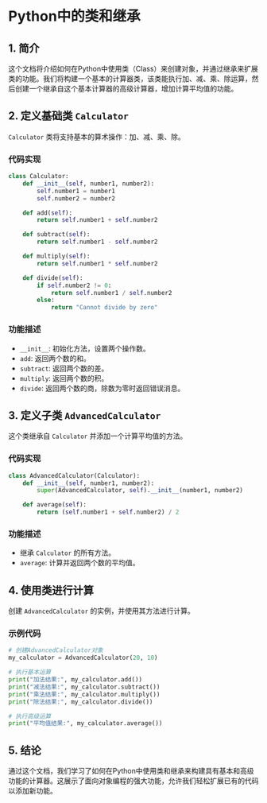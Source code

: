 # Python中的类和继承

## 1. 简介
这个文档将介绍如何在Python中使用类（Class）来创建对象，并通过继承来扩展类的功能。我们将构建一个基本的计算器类，该类能执行加、减、乘、除运算，然后创建一个继承自这个基本计算器的高级计算器，增加计算平均值的功能。

## 2. 定义基础类 `Calculator`

`Calculator` 类将支持基本的算术操作：加、减、乘、除。

### 代码实现

```python
class Calculator:
    def __init__(self, number1, number2):
        self.number1 = number1
        self.number2 = number2

    def add(self):
        return self.number1 + self.number2

    def subtract(self):
        return self.number1 - self.number2

    def multiply(self):
        return self.number1 * self.number2

    def divide(self):
        if self.number2 != 0:
            return self.number1 / self.number2
        else:
            return "Cannot divide by zero"
```

### 功能描述
- `__init__`: 初始化方法，设置两个操作数。
- `add`: 返回两个数的和。
- `subtract`: 返回两个数的差。
- `multiply`: 返回两个数的积。
- `divide`: 返回两个数的商，除数为零时返回错误消息。

## 3. 定义子类 `AdvancedCalculator`

这个类继承自 `Calculator` 并添加一个计算平均值的方法。

### 代码实现

```python
class AdvancedCalculator(Calculator):
    def __init__(self, number1, number2):
        super(AdvancedCalculator, self).__init__(number1, number2)

    def average(self):
        return (self.number1 + self.number2) / 2
```

### 功能描述
- 继承 `Calculator` 的所有方法。
- `average`: 计算并返回两个数的平均值。

## 4. 使用类进行计算

创建 `AdvancedCalculator` 的实例，并使用其方法进行计算。

### 示例代码

```python
# 创建AdvancedCalculator对象
my_calculator = AdvancedCalculator(20, 10)

# 执行基本运算
print("加法结果:", my_calculator.add())
print("减法结果:", my_calculator.subtract())
print("乘法结果:", my_calculator.multiply())
print("除法结果:", my_calculator.divide())

# 执行高级运算
print("平均值结果:", my_calculator.average())
```

## 5. 结论
通过这个文档，我们学习了如何在Python中使用类和继承来构建具有基本和高级功能的计算器。这展示了面向对象编程的强大功能，允许我们轻松扩展已有的代码以添加新功能。
